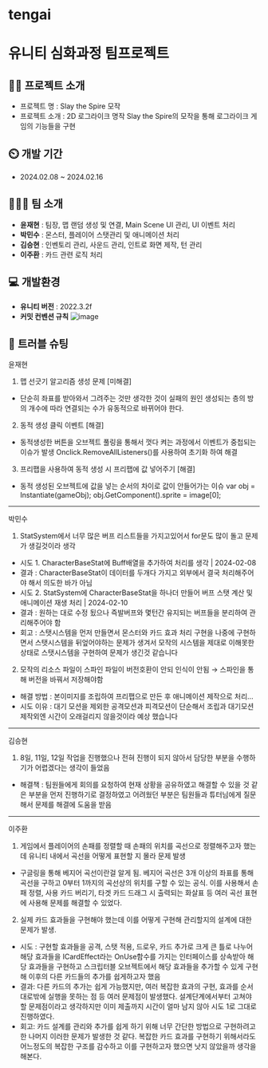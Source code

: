 # tengai

# 유니티 심화과정 팀프로젝트
## 👨‍🏫 프로젝트 소개
- 프로젝트 명 : Slay the Spire 모작
- 프로젝트 소개 : 2D 로그라이크 명작 Slay the Spire의 모작을 통해 로그라이크 게임의 기능들을 구현
## ⏲️ 개발 기간 
- 2024.02.08 ~ 2024.02.16
  
## 🧑‍🤝‍🧑 팀 소개 
- **윤재현** : 팀장, 맵 랜덤 생성 및 연결, Main Scene UI 관리, UI 이벤트 처리
- **박민수** : 몬스터, 플레이어 스탯관리 및 애니메이션 처리
- **김승현** : 인벤토리 관리, 사운드 관리, 인트로 화면 제작, 턴 관리
- **이주환** : 카드 관련 로직 처리

## 💻 개발환경
- **유니티 버전** : 2022.3.2f
- **커밋 컨벤션 규칙**
![image](https://github.com/sda0503/tengai/assets/43924035/80329813-274b-4957-831b-16188df42a7e)

## 🧡 트러블 슈팅
윤재현
1. 맵 선긋기 알고리즘 생성 문제 [미해결]

- 단순히 좌표를 받아와서 그려주는 것만 생각한 것이 실패의 원인
생성되는 층의 방의 개수에 따라 연결되는 수가 유동적으로 바뀌어야 한다.

2. 동적 생성 클릭 이벤트 [해결]

- 동적생성한 버튼을 오브젝트 풀링을 통해서 껏다 켜는 과정에서
이벤트가 중첩되는 이슈가 발생
Onclick.RemoveAllListeners()를 사용하여 초기화 하여 해결

3. 프리팹을 사용하여 동적 생성 시 프리팹에 값 넣어주기 [해결]

- 동적 생성된 오브젝트에 값을 넣는 순서의 차이로 값이 안들어가는 이슈
var obj = Instantiate(gameObj);
obj.GetComponent<Image>().sprite = image[0];

***

박민수

1. StatSystem에서 너무 많은 버프 리스트들을 가지고있어서 for문도 많이 돌고 문제가 생길것이라 생각

- 시도 1. CharacterBaseStat에 Buff배열을 추가하여 처리를 생각 | 2024-02-08
- 결과 : CharacterBaseStat이 데이터를 두개다 가지고 외부에서 결국 처리해주어야 해서 의도한 바가 아님
- 시도 2. StatSystem에 CharacterBaseStat을 하나더 만들어 버프 스탯 계산 및 애니메이션 재생 처리 | 2024-02-10
- 결과 : 원하는 대로 수정 됬으나 즉발버프와 몇턴간 유지되는 버프들을 분리하여 관리해주어야 함
- 회고 : 스탯시스템을 먼저 만들면서 몬스터와 카드 효과 처리 구현을 나중에 구현하면서 스탯시스템을 뒤엎어야하는 문제가 생겨서 모작의 시스템을 제대로 이해못한상태로 스탯시스템을 구현하여 문제가 생긴것 같습니다

2. 모작의 리소스 파일이 스파인 파일이 버전호환이 안되 인식이 안됨 → 스파인을 통해 버전을 바꿔서 저장해야함

- 해결 방법 : 본이미지를 조립하여 프리팹으로 만든 후 애니메이션 제작으로 처리…
- 시도 이유 : 대기 모션을 제외한 공격모션과 피격모션이 단순해서 조립과 대기모션 제작외엔 시간이 오래걸리지 않을것이라 예상 했습니다

***

김승현

1. 8일, 11일, 12일 작업을 진행했으나 전혀 진행이 되지 않아서 담당한 부분을 수행하기가 어렵겠다는 생각이 들었음

- 해결책 : 팀원들에게 회의를 요청하여 현재 상황을 공유하였고 해결할 수 있을 것 같은 부분을 먼저 진행하기로 결정하였고 어려웠던 부분은 팀원들과 튜터님에게 질문해서 문제를 해결에 도움을 받음

***

이주환

1. 게임에서 플레이어의 손패를 정렬할 때 손패의 위치를 곡선으로 정렬해주고자 했는데 유니티 내에서 곡선을 어떻게 표현할 지 몰라 문제 발생

- 구글링을 통해 베지어 곡선이란걸 알게 됨. 베지어 곡선은 3개 이상의 좌표를 통해 곡선을 구하고 0부터 1까지의 곡선상의 위치를 구할 수 있는 공식. 이를 사용해서 손패 정렬, 사용 카드 버리기, 타겟 카드 드래그 시 출력되는 화살표 등 여러 곡선 표현에 사용해 문제를 해결할 수 있었다.
  
2. 실제 카드 효과들을 구현해야 했는데 이를 어떻게 구현해 관리할지의 설계에 대한 문제가 발생.

- 시도 : 구현할 효과들을 공격, 스탯 적용, 드로우, 카드 추가로 크게 큰 틀로 나누어 해당 효과들을 ICardEffect라는 OnUse함수를 가지는 인터페이스를 상속받아 해당 효과들을 구현하고 스크립터블 오브젝트에서 해당 효과들을 추가할 수 있게 구현해 이후의 다른 카드들의 추가를 쉽게하고자 했음
- 결과: 다른 카드의 추가는 쉽게 가능했지만, 여러 복잡한 효과의 구현, 효과를 순서대로밖에 실행을 못하는 점 등 여러 문제점이 발생했다. 설계단계에서부터 고쳐야 할 문제점이라고 생각하지만 이미 제출까지 시간이 얼마 남지 않아 시도 1로 그대로 진행하였다.
- 회고: 카드 설계를 관리와 추가를 쉽게 하기 위해 너무 간단한 방법으로 구현하려고 한 나머지 이러한 문제가 발생한 것 같다. 복잡한 카드 효과를 구현하기 위해서라도 어느정도의 복잡한 구조를 감수하고 이를 구현하고자 했으면 낫지 않았을까 생각을 해본다.

